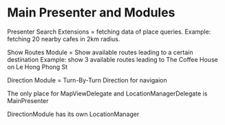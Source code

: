 #  Main Presenter and Modules

Presenter Search Extensions = fetching data of  place queries.
    Example: fetching 20 nearby cafes in 2km radius.
    
Show Routes Module = Show available routes leading to a certain destination
    Example: show 3 available routes leading to The Coffee House on Le Hong Phong St
    
Direction Module = Turn-By-Turn Direction for navigaion

The only place for MapViewDelegate and LocationManagerDelegate is MainPresenter

DirectionModule has its own LocationManager

